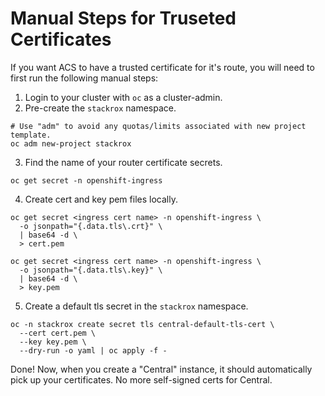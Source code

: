 # Manual Steps for Truseted Certificates

If you want ACS to have a trusted certificate for it's route, you will need to first run the following manual steps:

1. Login to your cluster with `oc` as a cluster-admin.
2. Pre-create the `stackrox` namespace.
```
# Use "adm" to avoid any quotas/limits associated with new project template.
oc adm new-project stackrox
```
3. Find the name of your router certificate secrets.
```
oc get secret -n openshift-ingress
```
4. Create cert and key pem files locally.
```
oc get secret <ingress cert name> -n openshift-ingress \
  -o jsonpath="{.data.tls\.crt}" \
  | base64 -d \
  > cert.pem  

oc get secret <ingress cert name> -n openshift-ingress \
  -o jsonpath="{.data.tls\.key}" \
  | base64 -d \
  > key.pem
```
5. Create a default tls secret in the `stackrox` namespace.
```
oc -n stackrox create secret tls central-default-tls-cert \
  --cert cert.pem \
  --key key.pem \
  --dry-run -o yaml | oc apply -f -
```

Done!  Now, when you create a "Central" instance, it should automatically pick up your certificates.  No more self-signed certs for Central.